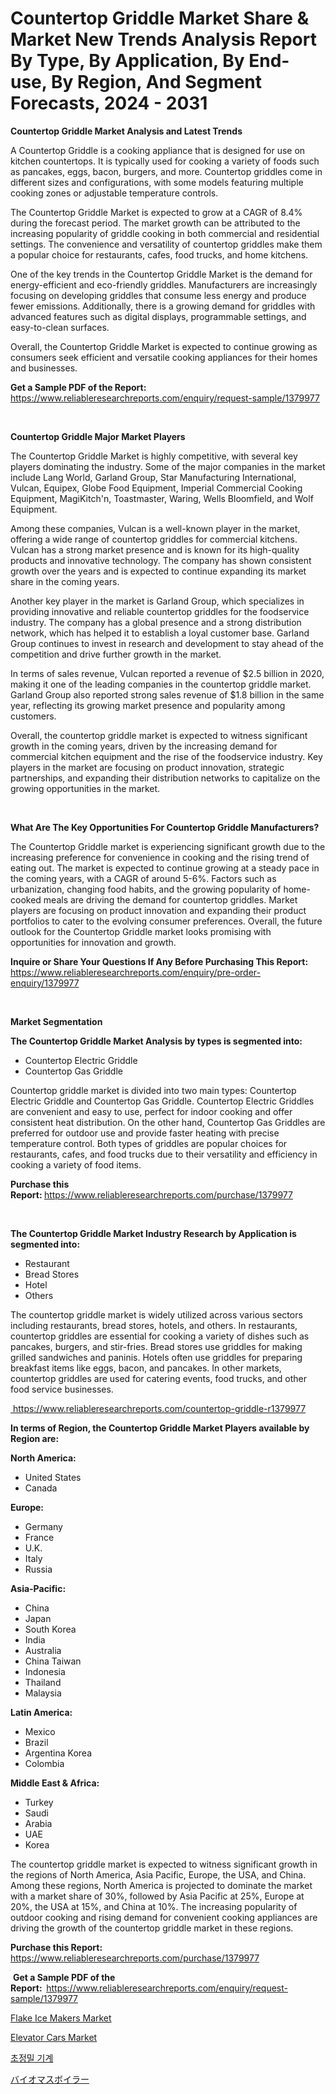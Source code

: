 <p><h1>Countertop Griddle Market Share & Market New Trends Analysis Report By Type, By Application, By End-use, By Region, And Segment Forecasts, 2024 - 2031</h1></p><p><strong>Countertop Griddle Market Analysis and Latest Trends</strong></p>
<p><p>A Countertop Griddle is a cooking appliance that is designed for use on kitchen countertops. It is typically used for cooking a variety of foods such as pancakes, eggs, bacon, burgers, and more. Countertop griddles come in different sizes and configurations, with some models featuring multiple cooking zones or adjustable temperature controls.</p><p>The Countertop Griddle Market is expected to grow at a CAGR of 8.4% during the forecast period. The market growth can be attributed to the increasing popularity of griddle cooking in both commercial and residential settings. The convenience and versatility of countertop griddles make them a popular choice for restaurants, cafes, food trucks, and home kitchens.</p><p>One of the key trends in the Countertop Griddle Market is the demand for energy-efficient and eco-friendly griddles. Manufacturers are increasingly focusing on developing griddles that consume less energy and produce fewer emissions. Additionally, there is a growing demand for griddles with advanced features such as digital displays, programmable settings, and easy-to-clean surfaces.</p><p>Overall, the Countertop Griddle Market is expected to continue growing as consumers seek efficient and versatile cooking appliances for their homes and businesses.</p></p>
<p><strong>Get a Sample PDF of the Report:&nbsp;</strong> <a href="https://www.reliableresearchreports.com/enquiry/request-sample/1379977">https://www.reliableresearchreports.com/enquiry/request-sample/1379977</a></p>
<p>&nbsp;</p>
<p><strong>Countertop Griddle Major Market Players</strong></p>
<p><p>The Countertop Griddle Market is highly competitive, with several key players dominating the industry. Some of the major companies in the market include Lang World, Garland Group, Star Manufacturing International, Vulcan, Equipex, Globe Food Equipment, Imperial Commercial Cooking Equipment, MagiKitch'n, Toastmaster, Waring, Wells Bloomfield, and Wolf Equipment.</p><p>Among these companies, Vulcan is a well-known player in the market, offering a wide range of countertop griddles for commercial kitchens. Vulcan has a strong market presence and is known for its high-quality products and innovative technology. The company has shown consistent growth over the years and is expected to continue expanding its market share in the coming years.</p><p>Another key player in the market is Garland Group, which specializes in providing innovative and reliable countertop griddles for the foodservice industry. The company has a global presence and a strong distribution network, which has helped it to establish a loyal customer base. Garland Group continues to invest in research and development to stay ahead of the competition and drive further growth in the market.</p><p>In terms of sales revenue, Vulcan reported a revenue of $2.5 billion in 2020, making it one of the leading companies in the countertop griddle market. Garland Group also reported strong sales revenue of $1.8 billion in the same year, reflecting its growing market presence and popularity among customers.</p><p>Overall, the countertop griddle market is expected to witness significant growth in the coming years, driven by the increasing demand for commercial kitchen equipment and the rise of the foodservice industry. Key players in the market are focusing on product innovation, strategic partnerships, and expanding their distribution networks to capitalize on the growing opportunities in the market.</p></p>
<p>&nbsp;</p>
<p><strong>What Are The Key Opportunities For Countertop Griddle Manufacturers?</strong></p>
<p><p>The Countertop Griddle market is experiencing significant growth due to the increasing preference for convenience in cooking and the rising trend of eating out. The market is expected to continue growing at a steady pace in the coming years, with a CAGR of around 5-6%. Factors such as urbanization, changing food habits, and the growing popularity of home-cooked meals are driving the demand for countertop griddles. Market players are focusing on product innovation and expanding their product portfolios to cater to the evolving consumer preferences. Overall, the future outlook for the Countertop Griddle market looks promising with opportunities for innovation and growth.</p></p>
<p><strong>Inquire or Share Your Questions If Any Before Purchasing This Report:</strong> <a href="https://www.reliableresearchreports.com/enquiry/pre-order-enquiry/1379977">https://www.reliableresearchreports.com/enquiry/pre-order-enquiry/1379977</a></p>
<p>&nbsp;</p>
<p><strong>Market Segmentation</strong></p>
<p><strong>The Countertop Griddle Market Analysis by types is segmented into:</strong></p>
<p><ul><li>Countertop Electric Griddle</li><li>Countertop Gas Griddle</li></ul></p>
<p><p>Countertop griddle market is divided into two main types: Countertop Electric Griddle and Countertop Gas Griddle. Countertop Electric Griddles are convenient and easy to use, perfect for indoor cooking and offer consistent heat distribution. On the other hand, Countertop Gas Griddles are preferred for outdoor use and provide faster heating with precise temperature control. Both types of griddles are popular choices for restaurants, cafes, and food trucks due to their versatility and efficiency in cooking a variety of food items.</p></p>
<p><strong>Purchase this Report:&nbsp;</strong><a href="https://www.reliableresearchreports.com/purchase/1379977">https://www.reliableresearchreports.com/purchase/1379977</a></p>
<p>&nbsp;</p>
<p><strong>The Countertop Griddle Market Industry Research by Application is segmented into:</strong></p>
<p><ul><li>Restaurant</li><li>Bread Stores</li><li>Hotel</li><li>Others</li></ul></p>
<p><p>The countertop griddle market is widely utilized across various sectors including restaurants, bread stores, hotels, and others. In restaurants, countertop griddles are essential for cooking a variety of dishes such as pancakes, burgers, and stir-fries. Bread stores use griddles for making grilled sandwiches and paninis. Hotels often use griddles for preparing breakfast items like eggs, bacon, and pancakes. In other markets, countertop griddles are used for catering events, food trucks, and other food service businesses.</p></p>
<p><a href="https://www.reliableresearchreports.com/countertop-griddle-r1379977">&nbsp;https://www.reliableresearchreports.com/countertop-griddle-r1379977</a></p>
<p><strong>In terms of Region, the Countertop Griddle Market Players available by Region are:</strong></p>
<p>
    <p> <strong> North America: </strong>
        <ul>
            <li>United States</li>
            <li>Canada</li>
        </ul>
        </p> 
    <p> <strong> Europe: </strong>
        <ul>
            <li>Germany</li>
            <li>France</li>
            <li>U.K.</li>
            <li>Italy</li>
            <li>Russia</li>
        </ul>
        </p> 
    <p> <strong> Asia-Pacific: </strong>
        <ul>
            <li>China</li>
            <li>Japan</li>
            <li>South Korea</li>
            <li>India</li>
            <li>Australia</li>
            <li>China Taiwan</li>
            <li>Indonesia</li>
            <li>Thailand</li>
            <li>Malaysia</li>
        </ul>
        </p> 
    <p> <strong> Latin America: </strong>
        <ul>
            <li>Mexico</li>
            <li>Brazil</li>
            <li>Argentina Korea</li>
            <li>Colombia</li>
        </ul>
        </p> 
    <p> <strong> Middle East & Africa: </strong>
        <ul>
            <li>Turkey</li>
            <li>Saudi</li>
            <li>Arabia</li>
            <li>UAE</li>
            <li>Korea</li>
        </ul>
    </p>
    </p>
<p><p>The countertop griddle market is expected to witness significant growth in the regions of North America, Asia Pacific, Europe, the USA, and China. Among these regions, North America is projected to dominate the market with a market share of 30%, followed by Asia Pacific at 25%, Europe at 20%, the USA at 15%, and China at 10%. The increasing popularity of outdoor cooking and rising demand for convenient cooking appliances are driving the growth of the countertop griddle market in these regions.</p></p>
<p><strong>Purchase this Report: </strong><a href="https://www.reliableresearchreports.com/purchase/1379977">https://www.reliableresearchreports.com/purchase/1379977</a></p>
<p>&nbsp;<strong>Get a Sample PDF of the Report:&nbsp;&nbsp;</strong><a href="https://www.reliableresearchreports.com/enquiry/request-sample/1379977">https://www.reliableresearchreports.com/enquiry/request-sample/1379977</a></p>
<p><strong></strong></p>
<p><p><a href="https://github.com/provorikovar/Market-Research-Report-List-4/blob/main/flake-ice-makers-market.md">Flake Ice Makers Market</a></p><p><a href="https://github.com/CliffMedina6/Market-Research-Report-List-4/blob/main/elevator-cars-market.md">Elevator Cars Market</a></p><p><a href="https://github.com/wallacBahrtyinger567686/Market-Research-Report-List-1/blob/main/312599232603.md">초정밀 기계</a></p><p><a href="https://github.com/kegley4963/Market-Research-Report-List-1/blob/main/661183135606.md">バイオマスボイラー</a></p></p>